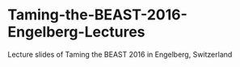 # Taming-the-BEAST-2016-Engelberg-Lectures
Lecture slides of Taming the BEAST 2016 in Engelberg, Switzerland
